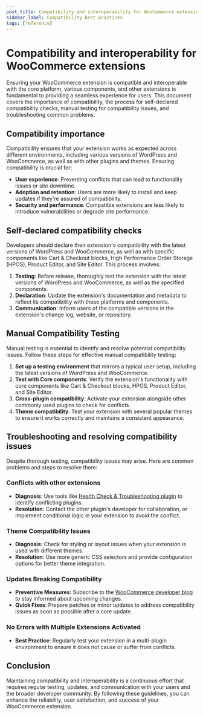 ```yaml
---
post_title: Compatibility and interoperability for WooCommerce extensions
sidebar_label: Compatibility best practices
tags: [reference]
---
```


# Compatibility and interoperability for WooCommerce extensions

Ensuring your WooCommerce extension is compatible and interoperable with the core platform, various components, and other extensions is fundamental to providing a seamless experience for users. This document covers the importance of compatibility, the process for self-declared compatibility checks, manual testing for compatibility issues, and troubleshooting common problems.

## Compatibility importance

Compatibility ensures that your extension works as expected across different environments, including various versions of WordPress and WooCommerce, as well as with other plugins and themes. Ensuring compatibility is crucial for:

- **User experience**: Preventing conflicts that can lead to functionality issues or site downtime.
- **Adoption and retention**: Users are more likely to install and keep updates if they're assured of compatibility.
- **Security and performance**: Compatible extensions are less likely to introduce vulnerabilities or degrade site performance.

## Self-declared compatibility checks

Developers should declare their extension's compatibility with the latest versions of WordPress and WooCommerce, as well as with specific components like Cart & Checkout blocks, High Performance Order Storage (HPOS), Product Editor, and Site Editor. This process involves:

1. **Testing**: Before release, thoroughly test the extension with the latest versions of WordPress and WooCommerce, as well as the specified components.
2. **Declaration**: Update the extension's documentation and metadata to reflect its compatibility with these platforms and components.
3. **Communication**: Inform users of the compatible versions in the extension's change log, website, or repository.

## Manual Compatibility Testing

Manual testing is essential to identify and resolve potential compatibility issues. Follow these steps for effective manual compatibility testing:

1. **Set up a testing environment** that mirrors a typical user setup, including the latest versions of WordPress and WooCommerce.
2. **Test with Core components**: Verify the extension's functionality with core components like Cart & Checkout blocks, HPOS, Product Editor, and Site Editor.
3. **Cross-plugin compatibility**: Activate your extension alongside other commonly used plugins to check for conflicts.
4. **Theme compatibility**: Test your extension with several popular themes to ensure it works correctly and maintains a consistent appearance.

## Troubleshooting and resolving compatibility issues

Despite thorough testing, compatibility issues may arise. Here are common problems and steps to resolve them:

### Conflicts with other extensions

- **Diagnosis**: Use tools like [Health Check & Troubleshooting plugin](https://wordpress.org/plugins/health-check/) to identify conflicting plugins.
- **Resolution**: Contact the other plugin's developer for collaboration, or implement conditional logic in your extension to avoid the conflict.

### Theme Compatibility Issues

- **Diagnosis**: Check for styling or layout issues when your extension is used with different themes.
- **Resolution**: Use more generic CSS selectors and provide configuration options for better theme integration.

### Updates Breaking Compatibility

- **Preventive Measures**: Subscribe to the [WooCommerce developer blog](https://developer.woocommerce.com) to stay informed about upcoming changes.
- **Quick Fixes**: Prepare patches or minor updates to address compatibility issues as soon as possible after a core update.

### No Errors with Multiple Extensions Activated

- **Best Practice**: Regularly test your extension in a multi-plugin environment to ensure it does not cause or suffer from conflicts.

## Conclusion

Maintaining compatibility and interoperability is a continuous effort that requires regular testing, updates, and communication with your users and the broader developer community. By following these guidelines, you can enhance the reliability, user satisfaction, and success of your WooCommerce extension.
